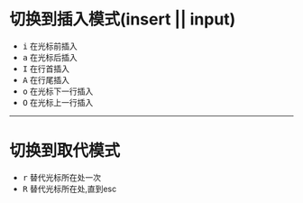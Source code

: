 # 切换到插入模式(insert || input)

* <kbd>i</kbd> 在光标前插入
* <kbd>a</kbd> 在光标后插入
* <kbd>I</kbd> 在行首插入
* <kbd>A</kbd> 在行尾插入
* <kbd>o</kbd> 在光标下一行插入
* <kbd>O</kbd> 在光标上一行插入
***
# 切换到取代模式

* <kbd>r</kbd> 替代光标所在处一次
* <kbd>R</kbd> 替代光标所在处,直到esc 